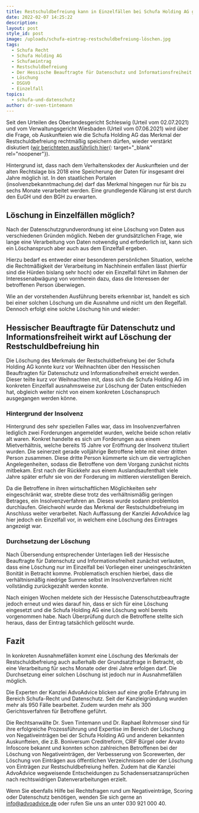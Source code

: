 ```yaml
---
title: Restschuldbefreiung kann in Einzelfällen bei Schufa Holding AG gelöscht werden
date: 2022-02-07 14:25:22
description:
layout: post
style_id: post
image: /uploads/schufa-eintrag-restschuldbefreiung-löschen.jpg
tags:
  - Schufa Recht
  - Schufa Holding AG
  - Schufaeintrag
  - Restschuldbefreiung
  - Der Hessische Beauftragte für Datenschutz und Informationsfreiheit
  - Löschung
  - DSGVO
  - Einzelfall
topics:
  - schufa-und-datenschutz
author: dr-sven-tintemann
---
```

Seit den Urteilen des Oberlandesgericht Schleswig (Urteil vom 02.07.2021) und vom Verwaltungsgericht Wiesbaden (Urteil vom 07.06.2021) wird über die Frage, ob Auskunfteien wie die Schufa Holding AG das Merkmal der Restschuldbefreiung rechtmä&szlig;ig speichern dürfen, wieder verstärkt diskutiert ([wir berichteten ausführlich hier](https://advoadvice.de/blog/restschuldbefreiung-bgh-und-eugh-entscheiden-%C3%BCber-speicherung-durch-die-schufa-holding-ag/){: target="_blank" rel="noopener"}).

Hintergrund ist, dass nach dem Verhaltenskodex der Auskunfteien und der alten Rechtslage bis 2018 eine Speicherung der Daten für insgesamt drei Jahre möglich ist. In den staatlichen Portalen (insolvenzbekanntmachung.de) darf das Merkmal hingegen nur für bis zu sechs Monate verarbeitet werden. Eine grundlegende Klärung ist erst durch den EuGH und den BGH zu erwarten.

## **Löschung in Einzelfällen möglich?**

Nach der Datenschutzgrundverordnung ist eine Löschung von Daten aus verschiedenen Gründen möglich. Neben der grundsätzlichen Frage, wie lange eine Verarbeitung von Daten notwendig und erforderlich ist, kann sich ein Löschanspruch aber auch aus dem Einzelfall ergeben.

Hierzu bedarf es entweder einer besonderen persönlichen Situation, welche die Rechtmä&szlig;igkeit der Verarbeitung im Nachhinein entfallen lässt (hierfür sind die Hürden bislang sehr hoch) oder ein Einzelfall führt im Rahmen der Interessenabwägung von vornherein dazu, dass die Interessen der betroffenen Person überwiegen.

Wie an der vorstehenden Ausführung bereits erkennbar ist, handelt es sich bei einer solchen Löschung um die Ausnahme und nicht um den Regelfall. Dennoch erfolgt eine solche Löschung hin und wieder:

## **Hessischer Beauftragte für Datenschutz und Informationsfreiheit wirkt auf Löschung der Restschuldbefreiung hin**

Die Löschung des Merkmals der Restschuldbefreiung bei der Schufa Holding AG konnte kurz vor Weihnachten über den Hessischen Beauftragten für Datenschutz und Informationsfreiheit erreicht werden. Dieser teilte kurz vor Weihnachten mit, dass sich die Schufa Holding AG im konkreten Einzelfall ausnahmsweise zur Löschung der Daten entschieden hat, obgleich weiter nicht von einem konkreten Löschanspruch ausgegangen werden könne.

### **Hintergrund der Insolvenz**

Hintergrund des sehr speziellen Falles war, dass im Insolvenzverfahren lediglich zwei Forderungen angemeldet wurden, welche beide schon relativ alt waren. Konkret handelte es sich um Forderungen aus einem Mietverhältnis, welche bereits 15 Jahre vor Eröffnung der Insolvenz tituliert wurden. Die seinerzeit gerade volljährige Betroffene lebte mit einer dritten Person zusammen. Diese dritte Person kümmerte sich um die vertraglichen Angelegenheiten, sodass die Betroffene von dem Vorgang zunächst nichts mitbekam. Erst nach der Rückkehr aus einem Auslandsaufenthalt viele Jahre später erfuhr sie von der Forderung im mittleren vierstelligen Bereich.

Da die Betroffene in ihren wirtschaftlichen Möglichkeiten sehr eingeschränkt war, strebte diese trotz des verhältnismä&szlig;ig geringen Betrages, ein Insolvenzverfahren an. Dieses wurde sodann problemlos durchlaufen. Gleichwohl wurde das Merkmal der Restschuldbefreiung im Anschluss weiter verarbeitet. Nach Auffassung der Kanzlei AdvoAdvice lag hier jedoch ein Einzelfall vor, in welchem eine Löschung des Eintrages angezeigt war.

### **Durchsetzung der Löschung**

Nach Übersendung entsprechender Unterlagen lie&szlig; der Hessische Beauftragte für Datenschutz und Informationsfreiheit zunächst verlauten, dass eine Löschung nur im Einzelfall bei Vorliegen einer uneingeschränkten Bonität in Betracht komme. Problematisch erschien hierbei, dass die verhältnismä&szlig;ig niedrige Summe selbst im Insolvenzverfahren nicht vollständig zurückgezahlt werden konnte.

Nach einigen Wochen meldete sich der Hessische Datenschutzbeauftragte jedoch erneut und wies darauf hin, dass er sich für eine Löschung eingesetzt und die Schufa Holding AG eine Löschung wohl bereits vorgenommen habe. Nach Überprüfung durch die Betroffene stellte sich heraus, dass der Eintrag tatsächlich gelöscht wurde.

## **Fazit**

In konkreten Ausnahmefällen kommt eine Löschung des Merkmals der Restschuldbefreiung auch au&szlig;erhalb der Grundsatzfrage in Betracht, ob eine Verarbeitung für sechs Monate oder drei Jahre erfolgen darf. Die Durchsetzung einer solchen Löschung ist jedoch nur in Ausnahmefällen möglich.

Die Experten der Kanzlei AdvoAdvice blicken auf eine gro&szlig;e Erfahrung im Bereich Schufa-Recht und Datenschutz. Seit der Kanzleigründung wurden mehr als 950 Fälle bearbeitet. Zudem wurden mehr als 300 Gerichtsverfahren für Betroffene geführt.&nbsp;

Die Rechtsanwälte Dr. Sven Tintemann und Dr. Raphael Rohrmoser sind für ihre erfolgreiche Prozessführung und Expertise im Bereich der Löschung von Negativeinträgen bei der Schufa Holding AG und anderen bekannten Auskunfteien, die z.B. Boniversum Creditreform, CRIF Bürgel oder Arvato Infoscore bekannt und konnten schon zahlreichen Betroffenen bei der Löschung von Negativeinträgen, der Verbesserung von Scorewerten, der Löschung von Einträgen aus öffentlichen Verzeichnissen oder der Löschung von Einträgen zur Restschuldbefreiung helfen. Zudem hat die Kanzlei AdvoAdvice wegweisende Entscheidungen zu Schadensersatzansprüchen nach rechtswidrigen Datenverarbeitungen erzielt.&nbsp;

Wenn Sie ebenfalls Hilfe bei Rechtsfragen rund um Negativeinträge, Scoring oder Datenschutz benötigen, wenden Sie sich gerne an info@advoadvice.de oder rufen Sie uns an unter 030 921 000 40.&nbsp;

&nbsp;
